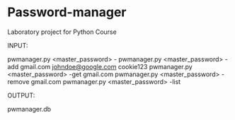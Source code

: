 # Password-manager
Laboratory project for Python Course

INPUT:

pwmanager.py <master_password> -<operation> <website> <username> <password>
pwmanager.py <master_password> -add gmail.com johndoe@google.com cookie123
pwmanager.py <master_password> -get gmail.com
pwmanager.py <master_password> -remove gmail.com
pwmanager.py <master_password> -list
  
OUTPUT: 

pwmanager.db
